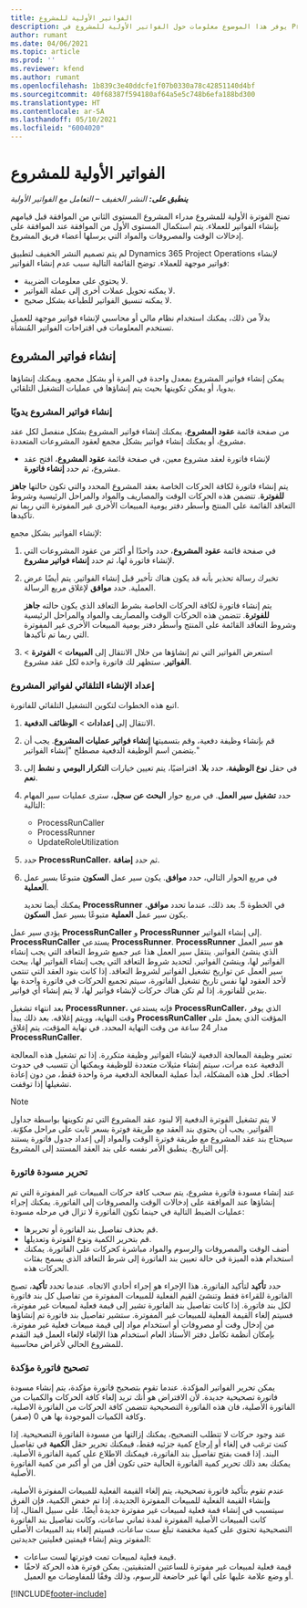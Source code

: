 ```yaml
---
title: الفواتير الأولية للمشروع
description: يوفر هذا الموضوع معلومات حول الفواتير الأولية للمشروع في Project Operations.
author: rumant
ms.date: 04/06/2021
ms.topic: article
ms.prod: ''
ms.reviewer: kfend
ms.author: rumant
ms.openlocfilehash: 1b839c3e40ddcfe1f07b0330a78c42851140d4bf
ms.sourcegitcommit: 40f68387f594180af64a5e5c748b6efa188bd300
ms.translationtype: HT
ms.contentlocale: ar-SA
ms.lasthandoff: 05/10/2021
ms.locfileid: "6004020"
---
```

# <a name="proforma-project-pnvoices"></a>الفواتير الأولية للمشروع

_**ينطبق على:** النشر الخفيف – التعامل مع الفواتير الأولية_

تمنح الفوترة الأولية للمشروع مدراء المشروع المستوى الثاني من الموافقة قبل قيامهم بإنشاء الفواتير للعملاء. يتم استكمال المستوى الأول من الموافقة عند الموافقة على إدخالات الوقت والمصروفات والمواد التي يرسلها أعضاء فريق المشروع.

لم يتم تصميم النشر الخفيف لتطبيق Dynamics 365 Project Operations لإنشاء فواتير موجهة للعملاء. توضح القائمة التالية سبب عدم إنشاء الفواتير:

- لا يحتوي على معلومات الضريبة.
- لا يمكنه تحويل عملات أخرى إلى عملة الفواتير.
- لا يمكنه تنسيق الفواتير للطباعة بشكل صحيح.

بدلاً من ذلك، يمكنك استخدام نظام مالي أو محاسبي لإنشاء فواتير موجهة للعميل تستخدم المعلومات في اقتراحات الفواتير المُنشأة.

## <a name="creating-project-invoices"></a>إنشاء فواتير المشروع

يمكن إنشاء فواتير المشروع بمعدل واحدة في المرة أو بشكل مجمع. ويمكنك إنشاؤها يدويا، أو يمكن تكوينها بحيث يتم إنشاؤها في عمليات التشغيل التلقائي.

### <a name="manually-create-project-invoices"></a>إنشاء فواتير المشروع يدويًا 

من صفحة قائمة **عقود المشروع**، يمكنك إنشاء فواتير المشروع بشكل منفصل لكل عقد مشروع، أو يمكنك إنشاء فواتير بشكل مجمع لعقود المشروعات المتعددة.

   - لإنشاء فاتورة لعقد مشروع معين، في صفحة قائمة **عقود المشروع**، افتح عقد مشروع، ثم حدد **إنشاء فاتورة**.

   يتم إنشاء فاتورة لكافة الحركات الخاصة بعقد المشروع المحدد والتي تكون حالتها **جاهز للفوترة**. تتضمن هذه الحركات الوقت والمصاريف والمواد والمراحل الرئيسية وشروط التعاقد القائمة على المنتج وأسطر دفتر يومية المبيعات الأخرى غير المفوترة التي ربما تم تأكيدها.

لإنشاء الفواتير بشكل مجمع:

1. في صفحة قائمة **عقود المشروع**، حدد واحدًا أو أكثر من عقود المشروعات التي لإنشاء فاتورة لها، ثم حدد **إنشاء فواتير مشروع**.
2. تخبرك رسالة تحذير بأنه قد يكون هناك تأخير قبل إنشاء الفواتير. يتم أيضًا عرض العملية. حدد **موافق** لإغلاق مربع الرسالة.

   يتم إنشاء فاتورة لكافة الحركات الخاصة بشرط التعاقد الذي يكون حالته **جاهز للفوترة**. تتضمن هذه الحركات الوقت والمصاريف والمواد والمراحل الرئيسية وشروط التعاقد القائمة على المنتج وأسطر دفتر يومية المبيعات الأخرى غير المفوترة التي ربما تم تأكيدها.

3. استعرض الفواتير التي تم إنشاؤها من خلال الانتقال إلى **المبيعات** \> **الفوترة** \> **الفواتير**. ستظهر لك فاتورة واحده لكل عقد مشروع.

### <a name="set-up-automated-creation-of-project-invoices"></a>إعداد الإنشاء التلقائي لفواتير المشروع 

اتبع هذه الخطوات لتكوين التشغيل التلقائي للفاتورة.

1. الانتقال إلى **إعدادات** \> **الوظائف الدفعية**.
2. قم بإنشاء وظيفة دفعية، وقم بتسميتها **إنشاء فواتير عمليات المشروع**. يجب أن يتضمن اسم الوظيفة الدفعية مصطلح "إنشاء الفواتير."
3. في حقل **نوع الوظيفة**، حدد **بلا**. افتراضيًا، يتم تعيين  خيارات **التكرار اليومي** و **نشط** إلى **نعم**.
4. حدد **تشغيل سير العمل**. في مربع حوار **البحث عن سجل**، سترى عمليات سير المهام التالية:

    - ProcessRunCaller
    - ProcessRunner
    - UpdateRoleUtilization

5. حدد **ProcessRunCaller**، ثم حدد **إضافة**.
6. في مربع الحوار التالي، حدد **موافق**. يكون سير عمل **السكون** متبوعًا بسير عمل **العملية**.

    يمكنك أيضا تحديد **ProcessRunner** في الخطوة 5. بعد ذلك، عندما تحدد **موافق**، يكون سير عمل **العملية** متبوعًا بسير عمل **السكون**.

يؤدي سير عمل **ProcessRunCaller** و **ProcessRunner** إلى إنشاء الفواتير. **ProcessRunCaller** يستدعي **ProcessRunner**. **ProcessRunner** هو سير العمل الذي ينشئ الفواتير. ينتقل سير العمل هذا عبر جميع شروط التعاقد التي يجب إنشاء الفواتير لها، وينشئ الفواتير. لتحديد شروط التعاقد التي يجب إنشاء الفواتير لها، يبحث سير العمل عن تواريخ تشغيل الفواتير لشروط التعاقد. إذا كانت بنود العقد التي تنتمي لأحد العقود لها نفس تاريخ تشغيل الفاتورة، سيتم تجميع الحركات في فاتورة واحدة بها بندين للفاتورة. إذا لم تكن هناك حركات لإنشاء فواتير لها، لا يتم إنشاء أي فواتير.

بعد انتهاء تشغيل **ProcessRunner**، فإنه يستدعي **ProcessRunCaller**، الذي يوفر وقت النهاية، وويتم إغلاقه. بعد ذلك يبدأ **ProcessRunCaller** المؤقت الذي يعمل على مدار 24 ساعة من وقت النهاية المحدد. في نهاية المؤقت، يتم إغلاق **ProcessRunCaller**.

تعتبر وظيفة المعالجة الدفعية لإنشاء الفواتير وظيفة متكررة. إذا تم تشغيل هذه المعالجة الدفعية عده مرات، سيتم إنشاء مثيلات متعددة للوظيفة ويمكنها أن تتسبب في حدوث أخطاء. لحل هذه المشكلة، ابدأ عملية المعالجة الدفعية مرة واحدة فقط، من دون إعادة تشغيلها إذا توقفت.

> [!NOTE]
> لا يتم تشغيل الفوترة الدفعية إلا لبنود عقد المشروع التي تم تكوينها بواسطة جداول الفواتير. يجب أن يحتوي بند العقد مع طريقة فوترة بسعر ثابت على مراحل مكوّنة. سيحتاج بند عقد المشروع مع طريقة فوترة الوقت والمواد إلى إعداد جدول فاتورة يستند إلى التاريخ. ينطبق الأمر نفسه على بند العقد المستند إلى المشروع.      
 
### <a name="edit-a-draft-invoice"></a>تحرير مسودة فاتورة

عند إنشاء مسودة فاتورة مشروع، يتم سحب كافة حركات المبيعات غير المفوترة التي تم إنشاؤها عند الموافقة على إدخالات الوقت والمصروفات إلى الفاتورة. يمكنك إجراء عمليات الضبط التالية في حينما تكون الفاتورة لا تزال في مرحله مسودة:

- قم بحذف تفاصيل بند الفاتورة أو تحريرها.
- قم بتحرير الكمية ونوع الفوترة وتعديلها.
- أضف الوقت والمصروفات والرسوم والمواد مباشرة كحركات على الفاتورة. يمكنك استخدام هذه الميزة في حالة تعيين بند الفاتورة إلى شرط التعاقد الذي يسمح بفئات الحركات هذه.

حدد **تأكيد** لتأكيد الفاتورة. هذا الإجراء هو إجراء أحادي الاتجاه. عندما تحدد **تأكيد**، تصبح الفاتورة للقراءة فقط وتنشئ القيم الفعلية للمبيعات المفوترة من تفاصيل كل بند فاتورة لكل بند فاتورة. إذا كانت تفاصيل بند الفاتورة تشير إلى قيمة فعلية لمبيعات غير مفوترة، فسيتم إلغاء القيمة الفعلية للمبيعات غير المفوترة. ستشير تفاصيل بند فاتورة تم إنشاؤها من إدخال وقت أو مصروفات أو استخدام مواد إلى قيمة مبيعات فعلية غير مفوترة. بإمكان أنظمة تكامل دفتر الأستاذ العام استخدام هذا الإلغاء لإلغاء العمل قيد التقدم للمشروع الحالي لأغراض محاسبية.

### <a name="correct-a-confirmed-invoice"></a>تصحيح فاتورة مؤكدة

يمكن تحرير الفواتير المؤكدة. عندما تقوم بتصحيح فاتورة مؤكدة، يتم إنشاء مسودة فاتورة تصحيحية جديدة. لأن الافتراض هو أنك تريد إلغاء كافة الحركات والكميات من الفاتورة الأصلية، فان هذه الفاتورة التصحيحية تتضمن كافة الحركات من الفاتورة الاصلية، وكافة الكميات الموجودة بها هي 0 (صفر).

عند وجود حركات لا تتطلب التصحيح، يمكنك إزالتها من مسودة الفاتورة التصحيحية. إذا كنت ترغب في إلغاء أو إرجاع كمية جزئيه فقط، فيمكنك تحرير حقل **الكمية** في تفاصيل البند. إذا قمت بفتح تفاصيل بند الفاتورة، فيمكنك الاطلاع على كمية الفاتورة الأصلية. يمكنك بعد ذلك تحرير كمية الفاتورة الحالية حتى تكون أقل من أو أكبر من كمية الفاتورة الأصلية.

عندم تقوم بتأكيد فاتورة تصحيحية، يتم إلغاء القيمة الفعلية للمبيعات المفوترة الأصلية، وإنشاء القيمة الفعلية للمبيعات المفوترة الجديدة. إذا تم خفض الكمية، فإن الفرق سيتسبب في إنشاء قمة فعلية لمبيعات غير مفوترة جديدة أيضًا. على سبيل المثال، إذا كانت المبيعات الأصلية المفوترة لمدة ثماني ساعات، وكانت تفاصيل بند الفاتورة التصحيحية تحتوي على كمية مخفضة تبلغ ست ساعات، فسيتم إلغاء بند المبيعات الأصلي المفوتر ويتم إنشاء قيمتين فعليتين جديدتين:

- قيمة فعلية لمبيعات تمت فوترتها لست ساعات.
- قيمة فعلية لمبيعات غير مفوترة للساعتين المتبقيتين. يمكن فوترة هذه الحركة لاحقًا أو وضع علامة عليها على أنها غير خاضعة للرسوم، وذلك وفقًا للمفاوضات مع العميل.



[!INCLUDE[footer-include](../../includes/footer-banner.md)]
